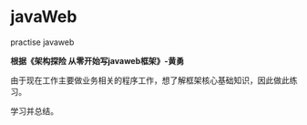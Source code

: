 # javaWeb
practise javaweb

**根据《架构探险 从零开始写javaweb框架》-黄勇**

由于现在工作主要做业务相关的程序工作，想了解框架核心基础知识，因此做此练习。

学习并总结。